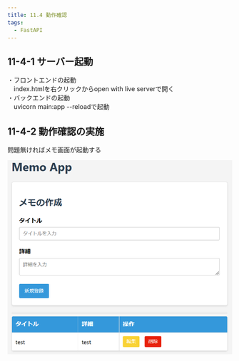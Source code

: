 ```yaml
---
title: 11.4 動作確認
tags:
  - FastAPI
---
```


## 11-4-1 サーバー起動

・フロントエンドの起動  
　index.htmlを右クリックからopen with live serverで開く  
・バックエンドの起動  
　uvicorn main:app --reloadで起動  

## 11-4-2 動作確認の実施

問題無ければメモ画面が起動する

![alt text](<../../../images/10.1 スキーマ駆動開発/10.1 スキーマ駆動開発_J0133291-1.png>)